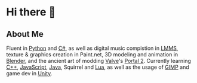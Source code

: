 # Hi there 👋
## About Me
Fluent in [Python](https://GitHub.com/topics/Python) and [C#](https://GitHub.com/topics/csharp), as well as digital music compistion in [LMMS](https://github.com/LMMS/LMMS), texture & graphics creation in Paint.net, 3D modeling and animation in [Blender](https://github.com/Blender), and the ancient art of modding [Valve](https://github.com/ValveSoftware)'s [Portal 2](https://github.com/ValveSoftware/portal2). Currently learning [C++](https://GitHub.com/topics/cplusplus), [JavaScript](https://GitHub.com/topics/javascript), [Java](https://GitHub.com/topics/java), Squirrel and [Lua](https://GitHub.com/topics/lua), as well as the usage of [GIMP](https://github.com/topics/gimp) and game dev in [Unity](https://GitHub.com/topics/unity).
